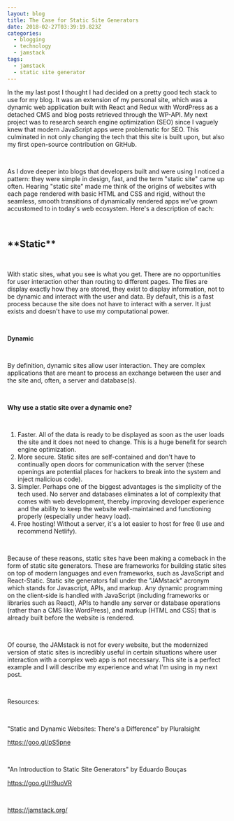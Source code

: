 ```yaml
---
layout: blog
title: The Case for Static Site Generators
date: 2018-02-27T03:39:19.823Z
categories:
  - blogging
  - technology
  - jamstack
tags:
  - jamstack
  - static site generator
---
```

In the my last post I thought I had decided on a pretty good tech stack to use for my blog. It was an extension of my personal site, which was a dynamic web application built with React and Redux with WordPress as a detached CMS and blog posts retrieved through the WP-API. My next project was to research search engine optimization (SEO) since I vaguely knew that modern JavaScript apps were problematic for SEO. This culminated in not only changing the tech that this site is built upon, but also my first open-source contribution on GitHub.

&nbsp;

As I dove deeper into blogs that developers built and were using I noticed a pattern: they were simple in design, fast, and the term "static site" came up often. Hearing "static site" made me think of the origins of websites with each page rendered with basic HTML and CSS and rigid, without the seamless, smooth transitions of dynamically rendered apps we've grown accustomed to in today's web ecosystem. Here's a description of each:

&nbsp;

<h2 style="font-weight: bold">**Static**</h2>

&nbsp;

With static sites, what you see is what you get. There are no opportunities for user interaction other than routing to different pages. The files are display exactly how they are stored, they exist to display information, not to be dynamic and interact with the user and data. By default, this is a fast process because the site does not have to interact with a server. It just exists and doesn't have to use my computational power.

&nbsp;

**Dynamic**

&nbsp;

By definition, dynamic sites allow user interaction. They are complex applications that are meant to process an exchange between the user and the site and, often, a server and database(s). 

&nbsp;

**Why use a static site over a dynamic one?**

&nbsp;

1. Faster. All of the data is ready to be displayed as soon as the user loads the site and it does not need to change. This is a huge benefit for search engine optimization.
2. More secure. Static sites are self-contained and don't have to continually open doors for communication with the server (these openings are potential places for hackers to break into the system and inject malicious code). 
3. Simpler. Perhaps one of the biggest advantages is the simplicity of the tech used. No server and databases eliminates a lot of complexity that comes with web development, thereby improving developer experience and the ability to keep the website well-maintained and functioning properly (especially under heavy load).
4. Free hosting! Without a server, it's a lot easier to host for free (I use and recommend Netlify).

 &nbsp;

Because of these reasons, static sites have been making a comeback in the form of static site generators. These are frameworks for building static sites on top of modern languages and even frameworks, such as JavaScript and React-Static. Static site generators fall under the  "JAMstack" acronym which stands for Javascript, APIs, and markup. Any dynamic programming on the client-side is handled with JavaScript (including frameworks or libraries such as React), APIs to handle any server or database operations (rather than a CMS like WordPress), and markup (HTML and CSS) that is already built before the website is rendered.

&nbsp;

Of course, the JAMstack is not for every website, but the modernized version of static sites is incredibly useful in certain situations where user interaction with a complex web app is not necessary. This site is a perfect example and I will describe my experience and what I'm using in my next post.

&nbsp;

Resources:

&nbsp;

"Static and Dynamic Websites: There's a Difference" by Pluralsight

<https://goo.gl/pS5pne>

&nbsp;

"An Introduction to Static Site Generators" by Eduardo Bouças

<https://goo.gl/H9uoVR>

&nbsp;

<https://jamstack.org/>
